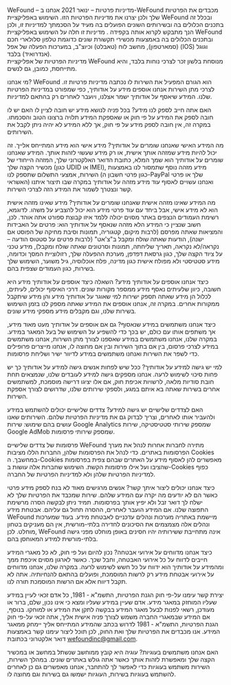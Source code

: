 WeFound – מדיניות פרטיות – ינואר 2021
אנחנו ב-WeFound מכבדים את הפרטיות שלך ולכן יצרנו את מדיניות הפרטיות הזו.
השימוש באפליקציית WeFound ובכלל זה בתכנים הכלולים בה ובשירותים השונים הפועלים בה מעיד על הסכמתך למדיניות זו, ולכן הנך מתבקש לקרוא אותה בקפידה .
מדיניות זו חלה על השימוש באפליקציית WeFound ובתכנים הכלולים בה באמצעות מכשירי תקשורת שונים כדוגמת טלפון סלולארי חכם (סמארטפון), מחשב לוח (טאבלט) וכיוצ"ב, במערכות הפעלה של אפל (IOS) וגוגל (אנדרואיד) בלבד.      
מדיניות הפרטיות של אפליקציית WeFound מנוסחת בלשון זכר לצרכי נוחות בלבד, והיא מתייחסת, כמובן, גם לנשים.

מי אנחנו?
WeFound הוא הגורם המפעיל את השירות לו נכתבה מדיניות פרטיות זו. לצרכי מתן השירות אנחנו אוספים מידע על אודותיך, כפי שמפורט במדיניות הפרטיות שלנו. המידע שיאסף על אודותיך ישמר אצלנו, ויועבר לאחרים רק בהתאם למדיניות.

האם אתה חייב לספק לנו מידע? 
בכל פניה לנושא מידע יש חובה לציין לו האם יש לו חובה לספק את המידע על פי חוק או שאספקת המידע תלויה ברצונו הטוב והסכמתו. במקרה זה, אין חובה לספק מידע על פי חוק, אך ללא המידע לא יהיה ניתן לקבל את השירותים.

מה המידע האישי שאנחנו שומרים על אודותיך?
מידע אישי הוא מידע המתייחס אלייך. זה יכול להיות מידע שמזהה אותך אישית, או רק מידע שעשוי לזהות אותך. 
המידע שאנחנו שומרים על אודותיך הוא שמך המלא, כתובת הדואר האלקטרוני שלך, המזהה הייחודי של מכשיר הקצה שלך (כגון UDID או IMEI), מידע מזהה נוסף שתמסור לנו באמצעות השירות, אמצעי התשלום שתספק לנו (כגון פרטי חשבון ה-PayPal שלך או פרטי האשראי) ואנחנו עשויים לאסוף עוד מידע מזהה על אודותיך במקרה שבו תיצור איתנו קשר ונצטרך לשמור את המידע הזה לצרכי השירות.

מה המידע שאינו מזהה אישית שאנחנו שומרים על אודותיך?
מידע שאינו מזהה אישית הוא לא מידע אישי, אבל ביחד עם עוד פרטי מידע הוא יכול להצביע על משהו. לדוגמא, רשימת העמודים הנצפים באתר מסוים יכולה ללמד איזו קבוצת ספורט אתה אוהד. לכן, חשוב שנציין כי המידע הלא מזהה שנאסף על אודותיך הוא:
פרטים על האבידות והמציאות שאתה מפרסם (לרבות מיקום, קטגוריה, תמונות וסיבת מחיקה של הפוסט אם ישנה), הודעות שאתה שולח ומקבל ב"צ'אט" (לרבות פרטים על סטטוס הודעה – נקראה/לא נקראה, תאריך שליחתה, תמונות וסרטונים שאתה שולח ומקבל), מידע טכני על ציוד הקצה שלך, כגון גרסאת דפדפן, מערכת ההפעלה שלך, רזולוציית המסך וכדומה, מידע סטטיסטי ולא מפולח אישית כגון מדינה, פלח אוכלוסיה, גיל משוער, השימוש שלך בשירות, כגון העמודים שצפית בהם.

כיצד אנחנו אוספים על אודותיך מידע?
השאלה כיצד אוספים על אודותיך מידע היא חשובה, כיוון שלעיתים נאסף מידע ממספר מקורות שונים. דרכי האיסוף יכולים, לעיתים, לכלול הן מידע שאתה תספק ישירות למי שאוגר על אודותיך מידע והן מידע שיתקבל ממקורות אחרים. במקרה זה, אנחנו אוספים את המידע שאתה מספק לנו בזמן השימוש בשירות שלנו, וגם מקבלים מידע מספקי מידע שונים.

כיצד אנחנו משתמשים במידע שנאסוף?
גם אם אוספים על אודותיך מעט מאוד מידע, אך משתפים אותו עם כולם, יש בכך כדי להשפיע על השימוש של בעל המאגר במידע. במקרה שלנו, אנחנו משתמשים במידע שאספנו לצורך מתן השירות, אנחנו משתמשים במידע לצרכי פרסום, בין אם בתוך השירות ובין אם מחוצה לו, אנחנו מייצרים פרופילים כדי לשפר את השירות ואנחנו משתמשים במידע לדיוור ישיר ושליחת פרסומות.

למי יש גישה למידע על אודותיך?
ככל שיש לפחות אנשים גישה למידע על אודותיך כך יש פחות סיכוי לשימוש לרעה. אנחנו מספקים גישה למידע לעובדים שלנו, שנמצאים תחת חובת סודיות מלאה, לרשויות אכיפת חוק, אם אלו יציגו דרישה מוסמכת, למשתמשים אחרים בשירות שאתה בא איתם במגע, ולספקי שירותים שלנו, שדרושים לצורך אספקת השירות.

האם לצדדים שלישיים יש גישה למידע?
צדדים שלישיים יכולים להשתמש במידע ולהעביר אותו לאחרים, וצריך לבדוק גם את מדיניות הפרטיות שלהם. 
השירותים שאנו עושים בהם שימוש:
שירות Google Analytics שמספק שירותי סטטיסטיקה, שירות Google AdMob שמספק שירותי פרסומות.

פרסומות של צדדים שלישיים
WeFound מתירה לחברות אחרות לנהל את מערך הפרסומות באתרים. כדי לנהל את הפרסומות שלהן, החברות הללו מציבות Cookies במחשבך. ה-Cookies מאפשרים להן לאסוף מידע על האתרים שבהם צפית בפרסומות שהציבו ועל אילו פרסומות הקשת. השימוש שחברות אלה עושות ב-Cookies כפוף למדיניות הפרטיות שלהן ולא למדיניות הפרטיות של החברה.

כיצד אנחנו יכולים ליצור איתך קשר?
אנשים מרגישים מאוד לא בנח לספק מידע פרטי כאשר הם לא יודעים מה יקרה עם המידע שלהם. שירות שמכבד את הפרטיות שלך לא ישלח לך דואר זבל ולא יפיץ אותך בפרסומות.
תמיד ניתן לבקשה הסרה מרשימת התפוצה שלנו. אם המידע הועבר לאחרים, ההסרה תחול גם עליהם.
אבטחת מידע
WeFound מיישמת באתריה מערכות ונהלים עדכניים לאבטחת מידע. בעוד שמערכות ונהלים אלה מצמצמים את הסיכונים לחדירה בלתי-מורשית, אין הם מעניקים בטחון מוחלט. לכן, WeFound אינה מתחייבת ששירותיה יהיו חסינים באופן מוחלט מפני גישה בלתי-מורשית למידע המאוחסן בהם.

כיצד אנחנו מדווחים על אירועי אבטחה?
נכון להיום ועל פי חוק, לא כל מאגרי המידע חייבים לדווח על כל אירועי האבטחה, וחבל שכך. כאשר לארגון מסוים איכפת ממך ומהמידע על אודותיך הוא ידווח על כל חשש לשימוש לרעה. במקרה שלנו, אנחנו מדווחים על אירועי אבטחת מידע רק לרשות המוסמכת, ופועלים בהתאם להנחיותיה. אתה לא תקבל דיווח אלא אם הרשות המוסמכת תורה לנו.

יצירת קשר עימנו
על-פי חוק הגנת הפרטיות, התשמ"א - 1981, כל אדם זכאי לעיין במידע שעליו המוחזק במאגר מידע. אדם שעיין במידע שעליו ומצא כי אינו נכון, שלם, ברור או מעודכן, רשאי לפנות לבעל מאגר המידע בבקשה לתקן את המידע או למוחקו.
בנוסף, אם המידע שבמאגרי החברה משמש לצורך פניה אישית אליך,  אתה זכאי על-פי חוק הגנת הפרטיות, התשמ"א - 1981 לדרוש בכתב שהמידע המתייחס אליך יימחק ממאגר המידע.
אנו מכבדים את הפרטיות שלך ואת החוק, לכן תוכל ליצור עימנו קשר באמצעות דואר אלקטרוני בכתובת wefoundinc@gmail.com.

האם אנחנו משתמשים בעוגיות?
עוגיה היא קובץ ממוחשב שנשתל במחשב או במכשיר הקצה שלך ומאפשרת לזהות אותך כאשר אתה גולש באתרים שונים. במהלך השירות, השירות משתמש בעוגיות כדי לאפשר לך להתחבר, אנחנו מאפשרים גם כן לאחרים להשתמש בעוגיות בשירות, העוגיות ישמשו גם בשירות וגם מחוצה לו.
